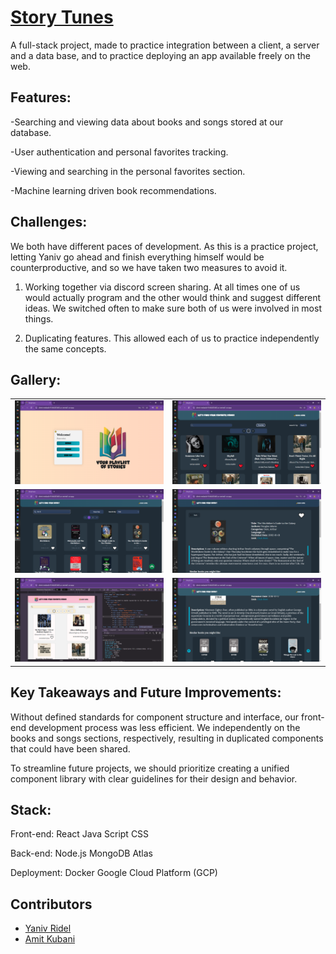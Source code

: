 # [Story Tunes](https://client-mediadb-91464205485.us-central1.run.app)
A full-stack project, made to practice integration between a client, a server and a data base, and to practice deploying an app available freely on the web.

## Features:
-Searching and viewing data about books and songs stored at our database.

-User authentication and personal favorites tracking.

-Viewing and searching in the personal favorites section.

-Machine learning driven book recommendations.

## Challenges:
We both have different paces of development. As this is a practice project, letting Yaniv go ahead and finish everything himself would be counterproductive, and so we have taken two measures to avoid it.

1. Working together via discord screen sharing. At all times one of us would actually program and the other   would think and suggest different ideas. We switched often to make sure both of us were involved in most things.

2. Duplicating features. This allowed each of us to practice independently the same concepts.

## Gallery:

<table style="width:100%; border-collapse:collapse;">
  <tr>
    <td style="text-align:center;">
        <img alt="menu" src="./Assets/Images/menu.png">
    </td>
    <td style="text-align:center;">
        <img alt="app-preview" src="./Assets/Images/favorite_songs.png">
    </td>
  </tr>
    <tr>
    <td style="text-align:center;">
        <img alt="app-preview" src="./Assets/Images/books_search.png">
    </td>
    <td style="text-align:center;">
        <img alt="app-preview" src="./Assets/Images/books_single.png">
    </td>
  </tr>
    <tr>
    <td style="text-align:center;">
        <img alt="app-preview" src="./Assets/Images/songs_responsive.png">
    </td>
    <td style="text-align:center;">
        <img alt="app-preview" src="./Assets/Images/books_suggestions.png">
    </td>
  </tr>
</table>

## Key Takeaways and Future Improvements:
Without defined standards for component structure and interface, our front-end development process was less efficient. We independently on the books and songs sections, respectively, resulting in duplicated components that could have been shared.

To streamline future projects, we should prioritize creating a unified component library with clear guidelines for their design and behavior.

## Stack:
Front-end:
React
Java Script
CSS

Back-end:
Node.js
MongoDB Atlas

Deployment:
Docker
Google Cloud Platform (GCP)

## Contributors
- [Yaniv Ridel](https://github.com/Yanivridel)
- [Amit Kubani](https://github.com/AgitAgit)
